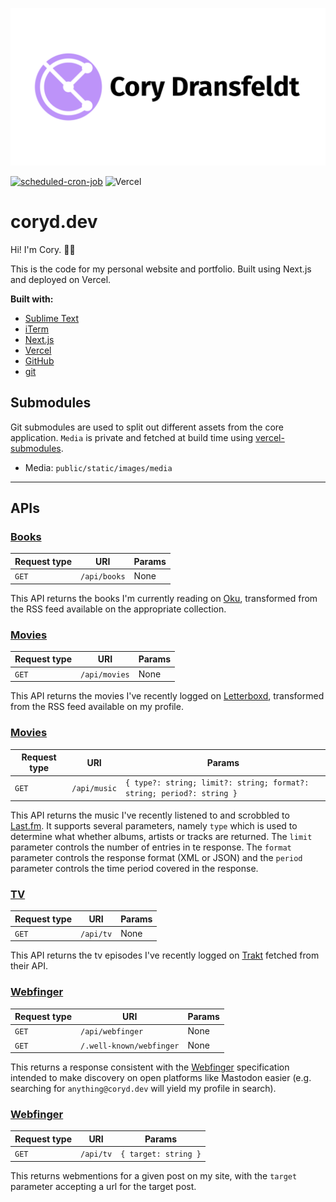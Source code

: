 ![Cory Dransfeldt](/public/static/images/social-card.png)

[![scheduled-cron-job](https://github.com/cdransf/coryd.dev/actions/workflows/scheduled.yaml/badge.svg)](https://github.com/cdransf/coryd.dev/actions/workflows/scheduled.yaml) ![Vercel](https://vercelbadge.vercel.app/api/cdransf/coryd.dev)

# coryd.dev

Hi! I'm Cory. 👋🏻

This is the code for my personal website and portfolio. Built using Next.js and deployed on Vercel.

**Built with:**

-   [Sublime Text](https://sublimetext.com)
-   [iTerm](https://iterm2.com)
-   [Next.js](https://nextjs.org)
-   [Vercel](https://vercel.com)
-   [GitHub](https://github.com)
-   [git](https://git-scm.com)

## Submodules

Git submodules are used to split out different assets from the core application. `Media` is private and fetched at build time using [vercel-submodules](https://github.com/junhoyeo/vercel-submodules).

-   Media: `public/static/images/media`

---

## APIs

### [Books](pages/api/books.ts)

| Request type | URI          | Params |
| ------------ | ------------ | ------ |
| `GET`        | `/api/books` | None   |

This API returns the books I'm currently reading on [Oku](https://oku.club), transformed from the RSS feed available on the appropriate collection.

### [Movies](pages/api/movies.ts)

| Request type | URI           | Params |
| ------------ | ------------- | ------ |
| `GET`        | `/api/movies` | None   |

This API returns the movies I've recently logged on [Letterboxd](https://letterboxd.com), transformed from the RSS feed available on my profile.

### [Movies](pages/api/music.ts)

| Request type | URI          | Params                                                                |
| ------------ | ------------ | --------------------------------------------------------------------- |
| `GET`        | `/api/music` | `{ type?: string; limit?: string; format?: string; period?: string }` |

This API returns the music I've recently listened to and scrobbled to [Last.fm](https://last.fm). It supports several parameters, namely `type` which is used to determine what whether albums, artists or tracks are returned. The `limit` parameter controls the number of entries in te response. The `format` parameter controls the response format (XML or JSON) and the `period` parameter controls the time period covered in the response.

### [TV](pages/api/tv.ts)

| Request type | URI       | Params |
| ------------ | --------- | ------ |
| `GET`        | `/api/tv` | None   |

This API returns the tv episodes I've recently logged on [Trakt](https://trakt.tv) fetched from their API.

### [Webfinger](pages/api/webfinger.ts)

| Request type | URI                      | Params |
| ------------ | ------------------------ | ------ |
| `GET`        | `/api/webfinger`         | None   |
| `GET`        | `/.well-known/webfinger` | None   |

This returns a response consistent with the [Webfinger](https://webfinger.net) specification intended to make discovery on open platforms like Mastodon easier (e.g. searching for `anything@coryd.dev` will yield my profile in search).

### [Webfinger](pages/api/webmentions.ts)

| Request type | URI       | Params               |
| ------------ | --------- | -------------------- |
| `GET`        | `/api/tv` | `{ target: string }` |

This returns webmentions for a given post on my site, with the `target` parameter accepting a url for the target post.
